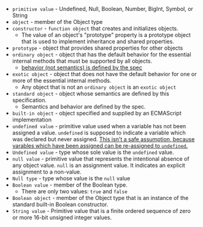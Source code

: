 - `primitive value` - Undefined, Null, Boolean, Number, BigInt, Symbol, or String
- `object` - member of the Object type
- `constructor` - `function object` that creates and initializes objects.
    - The value of an object's "prototype" property is a prototype object that is used to implement inheritance and shared properties.
- `prototype` - object that provides shared properties for other objects
- `ordinary object` - object that has the default behavior for the essential internal methods that must be supported by all objects.
    - [behavior (not semantics) is defined by the spec](https://stackoverflow.com/questions/70557465/what-is-the-difference-between-a-standard-object-and-an-ordinary-object-in-e)
- `exotic object` - object that does not have the default behavior for one or more of the essential internal methods.
    - Any object that is not an `ordinary object` is an `exotic object`
- `standard object` - object whose semantics are defined by this specification.
    - Semantics and behavior are defined by the spec.
- `built-in object` - object specified and supplied by an ECMAScript implementation
- `undefined value` - primitive value used when a variable has not been assigned a value. `undefined` is supposed to indicate a variable which was declared but never assigned. [This isn't a safe assumption, because varables which have been assigned can be re-assigned to `undefined`.](https://jsfiddle.net/pawooten/h45jdsmk/1/)
- `Undefined value` - type whose sole value is the `undefined` value.
- `null value` - primitive value that represents the intentional absence of any object value. `null` is an assignment value. It indicates an explicit assignment to a non-value.
- `Null type` - type whose value is the `null` value
- `Boolean value` - member of the Boolean type.
    - There are only two values: `true` and `false`
- `Boolean object` - member of the Object type that is an instance of the standard built-in Boolean constructor.
- `String value` - Primitive value that is a finite ordered sequence of zero or more 16-bit unsigned integer values.